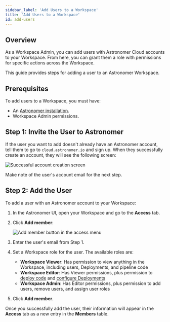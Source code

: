 ```yaml
---
sidebar_label: 'Add Users to a Workspace'
title: 'Add Users to a Workspace'
id: add-users
---
```


## Overview

As a Workspace Admin, you can add users with Astronomer Cloud accounts to your Workspace. From here, you can grant them a role with permissions for specific actions across the Workspace.

This guide provides steps for adding a user to an Astronomer Workspace.

## Prerequisites

To add users to a Workspace, you must have:

- An [Astronomer installation](install-aws).
- Workspace Admin permissions.

## Step 1: Invite the User to Astronomer

If the user you want to add doesn't already have an Astronomer account, tell them to go to `cloud.astronomer.io` and sign up. When they successfully create an account, they will see the following screen:

<div class="text--center">
  <img src="/img/docs/welcome-user.png" alt="Successful account creation screen" />
</div>

Make note of the user's account email for the next step.

## Step 2: Add the User

To add a user with an Astronomer account to your Workspace:

1. In the Astronomer UI, open your Workspace and go to the **Access** tab.
2. Click **Add member**:

    <div class="text--center">
      <img src="/img/docs/add-user.png" alt="Add member button in the access menu" />
    </div>

3. Enter the user's email from Step 1.
4. Set a Workspace role for the user. The available roles are:

    - **Workspace Viewer**: Has permission to view anything in the Workspace, including users, Deployments, and pipeline code
    - **Workspace Editor**: Has Viewer permissions, plus permission to [deploy code](deploy-code) and [configure Deployments](configure-deployment)
    - **Workspace Admin**: Has Editor permissions, plus permission to add users, remove users, and assign user roles

5. Click **Add member**.

Once you successfully add the user, their information will appear in the **Access** tab as a new entry in the **Members** table.
